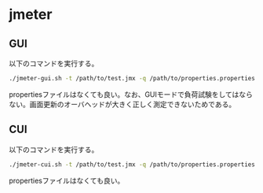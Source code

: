 # jmeter

## GUI

以下のコマンドを実行する。

```bash
./jmeter-gui.sh -t /path/to/test.jmx -q /path/to/properties.properties
```

propertiesファイルはなくても良い。なお、GUIモードで負荷試験をしてはならない。画面更新のオーバヘッドが大きく正しく測定できないためである。

## CUI

以下のコマンドを実行する。

```bash
./jmeter-cui.sh -t /path/to/test.jmx -q /path/to/properties.properties
```

propertiesファイルはなくても良い。
